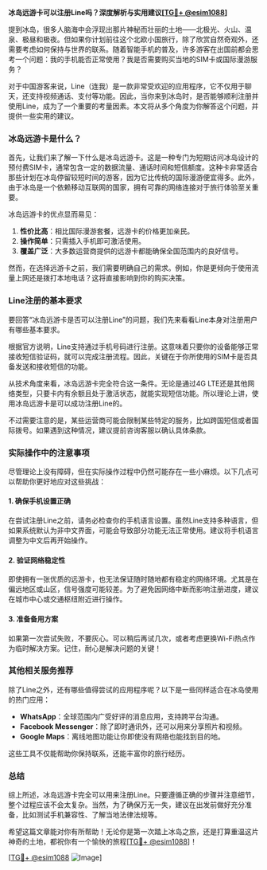 **冰岛远游卡可以注册Line吗？深度解析与实用建议[[TG💪+ @esim1088](https://t.me/s/esim1088)]**

提到冰岛，很多人脑海中会浮现出那片神秘而壮丽的土地——北极光、火山、温泉、极昼和极夜。但如果你计划前往这个北欧小国旅行，除了欣赏自然奇观外，还需要考虑如何保持与世界的联系。随着智能手机的普及，许多游客在出国前都会思考一个问题：我的手机能否正常使用？我是否需要购买当地的SIM卡或国际漫游服务？

对于中国游客来说，Line（连我）是一款非常受欢迎的应用程序，它不仅用于聊天，还支持视频通话、支付等功能。因此，当你来到冰岛时，是否能够顺利注册并使用Line，成为了一个重要的考量因素。本文将从多个角度为你解答这个问题，并提供一些实用的建议。

### 冰岛远游卡是什么？

首先，让我们来了解一下什么是冰岛远游卡。这是一种专门为短期访问冰岛设计的预付费SIM卡，通常包含一定的数据流量、通话时间和短信额度。这种卡非常适合那些计划在冰岛停留较短时间的游客，因为它比传统的国际漫游便宜得多。此外，由于冰岛是一个依赖移动互联网的国家，拥有可靠的网络连接对于旅行体验至关重要。

冰岛远游卡的优点显而易见：

1. **性价比高**：相比国际漫游套餐，远游卡的价格更加亲民。
2. **操作简单**：只需插入手机即可激活使用。
3. **覆盖广泛**：大多数运营商提供的远游卡都能确保全国范围内的良好信号。

然而，在选择远游卡之前，我们需要明确自己的需求。例如，你是更倾向于使用流量上网还是拨打本地电话？这将直接影响到你的购买决策。

### Line注册的基本要求

要回答“冰岛远游卡是否可以注册Line”的问题，我们先来看看Line本身对注册用户有哪些基本要求。

根据官方说明，Line支持通过手机号码进行注册。这意味着只要你的设备能够正常接收短信验证码，就可以完成注册流程。因此，关键在于你所使用的SIM卡是否具备发送和接收短信的功能。

从技术角度来看，冰岛远游卡完全符合这一条件。无论是通过4G LTE还是其他网络类型，只要卡内有余额且处于激活状态，就能实现短信功能。所以理论上讲，使用冰岛远游卡是可以成功注册Line的。

不过需要注意的是，某些运营商可能会限制某些特定的服务，比如跨国短信或者国际拨号。如果遇到这种情况，建议提前咨询客服以确认具体条款。

### 实际操作中的注意事项

尽管理论上没有障碍，但在实际操作过程中仍然可能存在一些小麻烦。以下几点可以帮助你更好地应对这些挑战：

#### 1. 确保手机设置正确
在尝试注册Line之前，请务必检查你的手机语言设置。虽然Line支持多种语言，但如果系统默认为非中文界面，可能会导致部分功能无法正常使用。建议将手机语言调整为中文后再开始操作。

#### 2. 验证网络稳定性
即使拥有一张优质的远游卡，也无法保证随时随地都有稳定的网络环境。尤其是在偏远地区或山区，信号强度可能较差。为了避免因网络中断而影响注册进度，建议在城市中心或交通枢纽附近进行操作。

#### 3. 准备备用方案
如果第一次尝试失败，不要灰心。可以稍后再试几次，或者考虑更换Wi-Fi热点作为临时解决方案。记住，耐心是解决问题的关键！

### 其他相关服务推荐

除了Line之外，还有哪些值得尝试的应用程序呢？以下是一些同样适合在冰岛使用的热门应用：

- **WhatsApp**：全球范围内广受好评的消息应用，支持跨平台沟通。
- **Facebook Messenger**：除了即时通讯外，还可以用来分享照片和视频。
- **Google Maps**：离线地图功能让你即使没有网络也能找到目的地。

这些工具不仅能帮助你保持联系，还能丰富你的旅行经历。

### 总结

综上所述，冰岛远游卡完全可以用来注册Line。只要遵循正确的步骤并注意细节，整个过程应该不会太复杂。当然，为了确保万无一失，建议在出发前做好充分准备，比如测试手机兼容性、了解当地法律法规等。

希望这篇文章能对你有所帮助！无论你是第一次踏上冰岛之旅，还是打算重温这片神奇的土地，都祝你有一个愉快的旅程[[TG💪+ @esim1088](https://t.me/s/esim1088)]！

[[TG💪+ @esim1088](https://t.me/s/esim1088) ![Image](https://i.postimg.cc/4NQfJmqS/Snipaste-2025-05-13-00-14-12.png)]